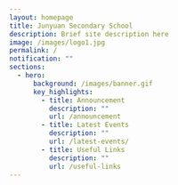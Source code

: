 ```yaml
---
layout: homepage
title: Junyuan Secondary School
description: Brief site description here
image: /images/logo1.jpg
permalink: /
notification: ""
sections:
  - hero:
      background: /images/banner.gif
      key_highlights:
        - title: Announcement
          description: ""
          url: /announcement
        - title: Latest Events
          description: ""
          url: /latest-events/
        - title: Useful Links
          description: ""
          url: /useful-links
---
```

